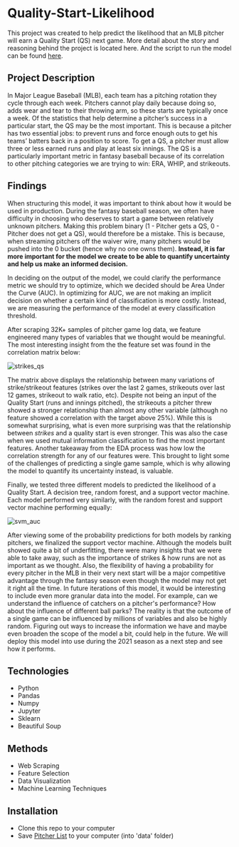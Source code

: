 # Quality-Start-Likelihood

This project was created to help predict the likelihood that an MLB pitcher will earn a Quality Start (QS) next game. More detail about the story and reasoning behind the project is located here. And the script to run the model can be found [here](https://github.com/kumarsingaram3/Quality-Start-Classifier/blob/main/qs_classifier.ipynb).

## Project Description

In Major League Baseball (MLB), each team has a pitching rotation they cycle through each week. Pitchers cannot play daily because doing so, adds wear and tear to their throwing arm, so these starts are typically once a week. Of the statistics that help determine a pitcher’s success in a particular start, the QS may be the most important. This is because a pitcher has two essential jobs: to prevent runs and force enough outs to get his teams’ batters back in a position to score. To get a QS, a pitcher must allow three or less earned runs and play at least six innings. The QS is a particularly important metric in fantasy baseball because of its correlation to other pitching categories we are trying to win: ERA, WHIP, and strikeouts.

## Findings

When structuring this model, it was important to think about how it would be used in production. During the fantasy baseball season, we often have difficulty in choosing who deserves to start a game between relatively unknown pitchers. Making this problem binary (1 - Pitcher gets a QS, 0 - Pitcher does not get a QS), would therefore be a mistake. This is because, when streaming pitchers off the waiver wire, many pitchers would be pushed into the 0 bucket (hence why no one owns them). **Instead, it is far more important for the model we create to be able to quantify uncertainty and help us make an informed decision.** 

In deciding on the output of the model, we could clarify the performance metric we should try to optimize, which we decided should be Area Under the Curve (AUC). In optimizing for AUC, we are not making an implicit decision on whether a certain kind of classification is more costly. Instead, we are measuring the performance of the model at every classification threshold.

After scraping 32K+ samples of pitcher game log data, we feature engineered many types of variables that we thought would be meaningful. The most interesting insight from the the feature set was found in the correlation matrix below:

![strikes_qs](https://user-images.githubusercontent.com/75543007/106826315-aff09e00-6654-11eb-9ad7-be9355b18ad8.PNG)

The matrix above displays the relationship between many variations of strike/strikeout features (strikes over the last 2 games, strikeouts over last 12 games, strikeout to walk ratio, etc). Despite not being an input of the Quality Start (runs and innings pitched), the strikeouts a pitcher threw showed a stronger relationship than almost any other variable (although no feature showed a correlation with the target above 25%). While this is somewhat surprising, what is even more surprising was that the relationship between *strikes* and a quality start is even stronger. This was also the case when we used mutual information classification to find the most important features. Another takeaway from the EDA process was how low the correlation strength for any of our features were. This brought to light some of the challenges of predicting a single game sample, which is why allowing the model to quantify its uncertainty instead, is valuable. 

Finally, we tested three different models to predicted the likelihood of a Quality Start. A decision tree, random forest, and a support vector machine. Each model performed very similarly, with the random forest and support vector machine performing equally:

![svm_auc](https://user-images.githubusercontent.com/75543007/106827022-0f9b7900-6656-11eb-8443-f0c42cb63348.PNG)

After viewing some of the probability predictions for both models by ranking pitchers, we finalized the support vector machine. Although the models built showed quite a bit of underfitting, there were many insights that we were able to take away, such as the importance of strikes & how runs are not as important as we thought. Also, the flexibility of having a probability for every pitcher in the MLB in their very next start will be a major competitive advantage through the fantasy season even though the model may not get it right all the time. In future iterations of this model, it would be interesting to include even more granular data into the model. For example, can we understand the influence of catchers on a pitcher's performance? How about the influence of different ball parks? The reality is that the outcome of a single game can be influenced by millions of variables and also be highly random. Figuring out ways to increase the information we have and maybe even broaden the scope of the model a bit, could help in the future. We will deploy this model into use during the 2021 season as a next step and see how it performs. 

## Technologies

* Python
* Pandas
* Numpy
* Jupyter
* Sklearn
* Beautiful Soup

## Methods

* Web Scraping
* Feature Selection
* Data Visualization
* Machine Learning Techniques

## Installation

* Clone this repo to your computer
* Save [Pitcher List](https://github.com/kumarsingaram3/Quality-Start-Classifier/blob/main/pitcher_list.xlsx) to your computer (into 'data' folder)



